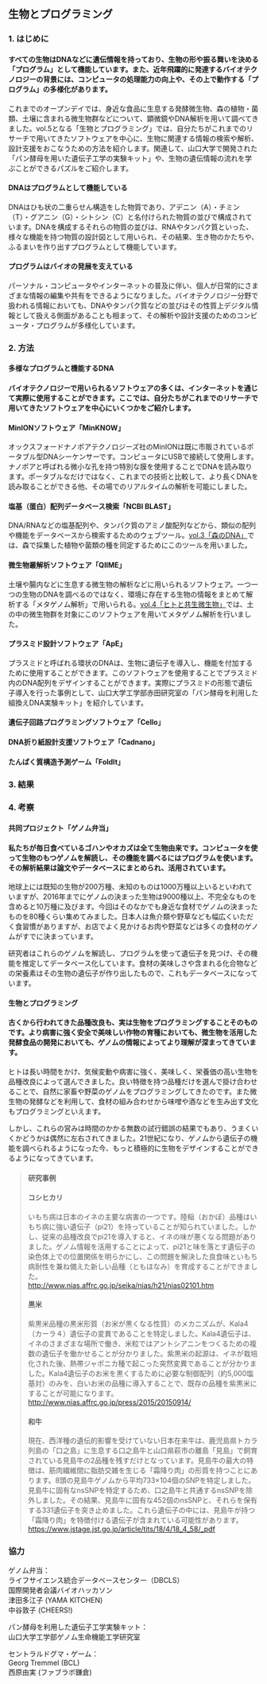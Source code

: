 ## 生物とプログラミング

### 1. はじめに

#### すべての生物はDNAなどに遺伝情報を持っており、生物の形や振る舞いを決める「プログラム」として機能しています。また、近年飛躍的に発達するバイオテクノロジーの背景には、コンピュータの処理能力の向上や、その上で動作する「プログラム」の多様化があります。

これまでのオープンデイでは、身近な食品に生息する発酵微生物、森の植物・菌類、土壌に含まれる微生物群などについて、顕微鏡やDNA解析を用いて調べてきました。vol.5となる「生物とプログラミング」では、自分たちがこれまでのリサーチで用いてきたソフトウェアを中心に、生物に関連する情報の検索や解析、設計支援をおこなうための方法を紹介します。関連して、山口大学で開発された「パン酵母を用いた遺伝子工学の実験キット」や、生物の遺伝情報の流れを学ぶことができるパズルをご紹介します。

#### DNAはプログラムとして機能している
DNAはひも状の二重らせん構造をした物質であり、アデニン（A）・チミン（T）・グアニン（G）・シトシン（C）と名付けられた物質の並びで構成されています。DNAを構成するそれらの物質の並びは、RNAやタンパク質といった、様々な機能を持つ物質の設計図として用いられ、その結果、生き物のかたちや、ふるまいを作り出すプログラムとして機能しています。

#### プログラムはバイオの発展を支えている
パーソナル・コンピュータやインターネットの普及に伴い、個人が日常的にさまざまな情報の編集や共有をできるようになりました。バイオテクノロジー分野で扱われる情報においても、DNAやタンパク質などの並びはその性質上デジタル情報として扱える側面があることも相まって、その解析や設計支援のためのコンピュータ・プログラムが多様化しています。


### 2. 方法
#### 多様なプログラムと機能するDNA
#### バイオテクノロジーで用いられるソフトウェアの多くは、インターネットを通じて実際に使用することができます。ここでは、自分たちがこれまでのリサーチで用いてきたソフトウェアを中心にいくつかをご紹介します。

#### MinIONソフトウェア「MinKNOW」
オックスフォードナノポアテクノロジーズ社のMinIONは既に市販されているポータブル型DNAシーケンサーです。コンピュータにUSBで接続して使用します。ナノポアと呼ばれる微小な孔を持つ特別な膜を使用することでDNAを読み取ります。ポータブルなだけではなく、これまでの技術と比較して、より長くDNAを読み取ることができる他、その場でのリアルタイムの解析を可能にしました。

#### 塩基（蛋白）配列データベース検索「NCBI BLAST」
DNA/RNAなどの塩基配列や、タンパク質のアミノ酸配列などから、類似の配列や機能をデータベースから検索するためのウェブツール。[vol.3「森のDNA」](https://github.com/YCAMInterlab/BioTIPS/blob/master/2016/3_dnaoftheforest.md)では、森で採集した植物や菌類の種を同定するためにこのツールを用いました。

#### 微生物叢解析ソフトウェア「QIIME」
土壌や腸内などに生息する微生物の解析などに用いられるソフトウェア。一つ一つの生物のDNAを調べるのではなく、環境に存在する生物の情報をまとめて解析する「メタゲノム解析」で用いられる。[vol.4「ヒトと共生微生物」](https://github.com/YCAMInterlab/BioTIPS/blob/master/2016/4_manandsymbionts.md)では、土の中の微生物群を対象にこのソフトウェアを用いてメタゲノム解析を行いました。

#### プラスミド設計ソフトウェア「ApE」
プラスミドと呼ばれる環状のDNAは、生物に遺伝子を導入し、機能を付加するために使用することができます。このソフトウェアを使用することでプラスミド内のDNA配列をデザインすることができます。実際にプラスミドの形態で遺伝子導入を行った事例として、山口大学工学部赤田研究室の「パン酵母を利用した組換えDNA実験キット」を紹介しています。  

#### 遺伝子回路プログラミングソフトウェア「Cello」
#### DNA折り紙設計支援ソフトウェア「Cadnano」
#### たんぱく質構造予測ゲーム「FoldIt」

### 3. 結果

### 4. 考察

#### 共同プロジェクト「ゲノム弁当」
#### 私たちが毎日食べているゴハンやオカズは全て生物由来です。コンピュータを使って生物のもつゲノムを解読し、その機能を調べるにはプログラムを使います。その解析結果は論文やデータベースにまとめられ、活用されています。
地球上には既知の生物が200万種、未知のものは1000万種以上いるといわれていますが、2016年までにゲノムの決まった生物は9000種以上、不完全なものを含めると10万種に及びます。今回はそのなかでも身近な食材でゲノムの決まったものを80種くらい集めてみました。日本人は魚介類や野草なども幅広くいただく食習慣がありますが、お店でよく見かけるお肉や野菜などは多くの食材のゲノムがすでに決まっています。

研究者はこれらのゲノムを解読し、プログラムを使って遺伝子を見つけ、その機能を推定してデータベース化しています。食材の美味しさや含まれる化合物などの栄養素はその生物の遺伝子が作り出したもので、これもデータベースになっています。

#### 生物とプログラミング
#### 古くから行われてきた品種改良も、実は生物をプログラミングすることそのものです。より病害に強く安全で美味しい作物の育種においても、微生物を活用した発酵食品の開発においても、ゲノムの情報によってより理解が深まってきています。

ヒトは長い時間をかけ、気候変動や病害に強く、美味しく、栄養価の高い生物を品種改良によって選んできました。良い特徴を持つ品種だけを選んで掛け合わせることで、自然に家畜や野菜のゲノムをプログラミングしてきたのです。また微生物の発酵などを利用して、食材の組み合わせから味噌や酒などを生み出す文化もプログラミングといえます。

しかし、これらの営みは時間のかかる無数の試行錯誤の結果でもあり、うまくいくかどうかは偶然に左右されてきました。21世紀になり、ゲノムから遺伝子の機能を調べられるようになった今、もっと積極的に生物をデザインすることができるようになってきています。

> #### 研究事例
>
> #### コシヒカリ
> いもち病は日本のイネの主要な病害の一つです。陸稲（おかぼ）品種はいもち病に強い遺伝子（pi21）を持っていることが知られていました。しかし、従来の品種改良でpi21を導入すると、イネの味が悪くなる問題がありました。ゲノム情報を活用することによって、pi21と味を落とす遺伝子の染色体上での位置関係を明らかにし、この問題を解決した良食味といもち病耐性を兼ね備えた新しい品種（ともほなみ）を育成することができました。  
> http://www.nias.affrc.go.jp/seika/nias/h21/nias02101.htm
>
> #### 黒米
> 紫黒米品種の黒米形質（お米が黒くなる性質）のメカニズムが、Kala4（カーラ４）遺伝子の変異であることを特定しました。Kala4遺伝子は、イネのさまざまな場所で働き、米粒ではアントシアニンをつくるための複数の遺伝子を働かせることが分かりました。紫黒米の起源は、イネが栽培化された後、熱帯ジャポニカ種で起こった突然変異であることが分かりました。Kala4遺伝子のお米を黒くするために必要な制御配列（約5,000塩基対）のみを、白いお米の品種に導入することで、既存の品種を紫黒米にすることが可能になります。  
> http://www.nias.affrc.go.jp/press/2015/20150914/
>
> #### 和牛
> 現在、西洋種の遺伝的影響を受けていない日本在来牛は、鹿児島県トカラ列島の「口之島」に生息する口之島牛と山口県萩市の離島「見島」で飼育されている見島牛の2品種を残すだけとなっています。見島牛の最大の特徴は、筋肉繊維間に脂肪交雑を生じる「霜降り肉」の形質を持つことにあります。8頭の見島牛ゲノムから平均733×104個のSNPを特定しました。見島牛に固有なnsSNPを特定するため、口之島牛と共通するnsSNPを除外しました。その結果、見島牛に固有な452個のnsSNPと、それらを保有する331遺伝子を突き止めました。これら遺伝子の中には、見島牛が持つ「霜降り肉」を特徴付ける遺伝子が含まれている可能性があります。    
> https://www.jstage.jst.go.jp/article/tits/18/4/18_4_58/_pdf  


### 協力

ゲノム弁当：  
ライフサイエンス統合データベースセンター（DBCLS）  
国際開発者会議バイオハッカソン  
津田多江子 (YAMA KITCHEN)  
中谷敦子 (CHEERS!)  

パン酵母を利用した遺伝子工学実験キット：  
山口大学工学部ゲノム生命機能工学研究室  

セントラルドグマ・ゲーム：  
Georg Tremmel (BCL)  
西原由実 (ファブラボ鎌倉)  
